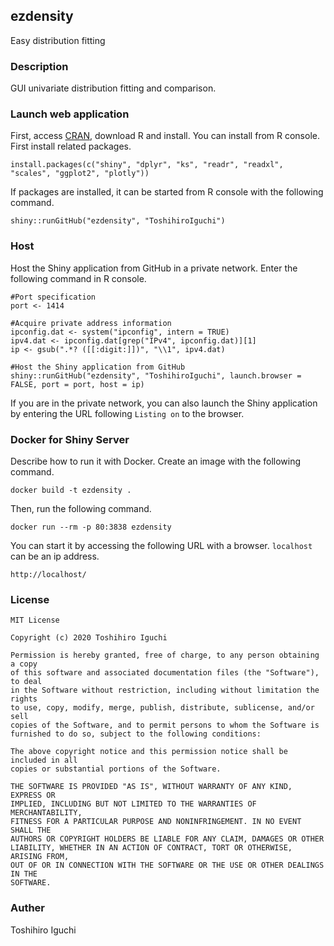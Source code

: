 ## ezdensity
Easy distribution fitting

### Description
GUI univariate distribution fitting and comparison.

### Launch web application
First, access [CRAN](https://cran.r-project.org/), download R and install.
You can install from R console.
First install related packages.

    install.packages(c("shiny", "dplyr", "ks", "readr", "readxl", "scales", "ggplot2", "plotly"))
    
If packages are installed, it can be started from R console with the following command.
    
    shiny::runGitHub("ezdensity", "ToshihiroIguchi")

### Host
Host the Shiny application from GitHub in a private network.
Enter the following command in R console.

    #Port specification
    port <- 1414

    #Acquire private address information
    ipconfig.dat <- system("ipconfig", intern = TRUE)
    ipv4.dat <- ipconfig.dat[grep("IPv4", ipconfig.dat)][1]
    ip <- gsub(".*? ([[:digit:]])", "\\1", ipv4.dat)

    #Host the Shiny application from GitHub
    shiny::runGitHub("ezdensity", "ToshihiroIguchi", launch.browser = FALSE, port = port, host = ip)

If you are in the private network, you can also launch the Shiny application by entering the URL following `Listing on` to the browser.


### Docker for Shiny Server
Describe how to run it with Docker.
Create an image with the following command.

    docker build -t ezdensity .
    
Then, run the following command.

    docker run --rm -p 80:3838 ezdensity

You can start it by accessing the following URL with a browser. `localhost` can be an ip address.

    http://localhost/


### License 

```
MIT License

Copyright (c) 2020 Toshihiro Iguchi

Permission is hereby granted, free of charge, to any person obtaining a copy
of this software and associated documentation files (the "Software"), to deal
in the Software without restriction, including without limitation the rights
to use, copy, modify, merge, publish, distribute, sublicense, and/or sell
copies of the Software, and to permit persons to whom the Software is
furnished to do so, subject to the following conditions:

The above copyright notice and this permission notice shall be included in all
copies or substantial portions of the Software.

THE SOFTWARE IS PROVIDED "AS IS", WITHOUT WARRANTY OF ANY KIND, EXPRESS OR
IMPLIED, INCLUDING BUT NOT LIMITED TO THE WARRANTIES OF MERCHANTABILITY,
FITNESS FOR A PARTICULAR PURPOSE AND NONINFRINGEMENT. IN NO EVENT SHALL THE
AUTHORS OR COPYRIGHT HOLDERS BE LIABLE FOR ANY CLAIM, DAMAGES OR OTHER
LIABILITY, WHETHER IN AN ACTION OF CONTRACT, TORT OR OTHERWISE, ARISING FROM,
OUT OF OR IN CONNECTION WITH THE SOFTWARE OR THE USE OR OTHER DEALINGS IN THE
SOFTWARE.
```

### Auther
Toshihiro Iguchi